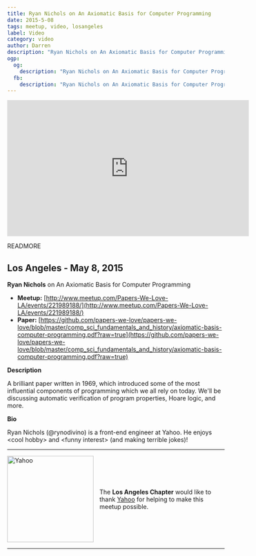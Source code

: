```yaml
---
title: Ryan Nichols on An Axiomatic Basis for Computer Programming
date: 2015-5-08
tags: meetup, video, losangeles
label: Video
category: video
author: Darren
description: "Ryan Nichols on An Axiomatic Basis for Computer Programming in LA"
ogp:
  og:
    description: "Ryan Nichols on An Axiomatic Basis for Computer Programming"
  fb:
    description: "Ryan Nichols on An Axiomatic Basis for Computer Programming"
---
```


<iframe class="video" width="560" height="315" src="https://www.youtube.com/embed/lbMVYIdPvLA" frameborder="0" allowfullscreen></iframe>

READMORE

## Los Angeles - May 8, 2015

**Ryan Nichols** on An Axiomatic Basis for Computer Programming

* **Meetup:** [http://www.meetup.com/Papers-We-Love-LA/events/221989188/](http://www.meetup.com/Papers-We-Love-LA/events/221989188/)
* **Paper:** [https://github.com/papers-we-love/papers-we-love/blob/master/comp_sci_fundamentals_and_history/axiomatic-basis-computer-programming.pdf?raw=true](https://github.com/papers-we-love/papers-we-love/blob/master/comp_sci_fundamentals_and_history/axiomatic-basis-computer-programming.pdf?raw=true)

**Description**

A brilliant paper written in 1969, which introduced some of the most influential components of programming which we all rely on today. We'll be discussing automatic verification of program properties, Hoare logic, and more.

**Bio**

Ryan Nichols (@rynodivino) is a front-end engineer at Yahoo. He enjoys &lt;cool hobby&gt; and &lt;funny interest&gt; (and making terrible jokes)!

---

<p style="display: flex; flex-direction: row; justify-content: center; align-items: center;">
<a href="https://www.yahoo.com/"><img src="http://assets.fontsinuse.com/static/use-media-items/15/14246/full-2048x768/52c4c6bc/Yahoo_Logo.png" alt="Yahoo" title="This talk sponsored by Yahoo" style="width: 200px; margin: 0 1em 0 0;" /></a> <span style="flex: 1;">The <strong>Los Angeles Chapter</strong> would like to thank <a href="http://www.yahoo.com">Yahoo</a> for helping to make this meetup possible.</span>
</p>

---
